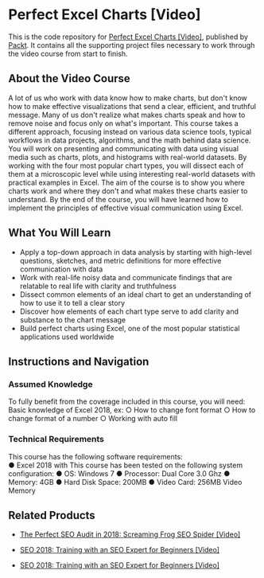 # Perfect Excel Charts [Video]
This is the code repository for [Perfect Excel Charts [Video]](https://www.packtpub.com/big-data-and-business-intelligence/perfect-excel-charts-video?utm_source=github&utm_medium=repository&utm_campaign=9781789341034), published by [Packt](https://www.packtpub.com/?utm_source=github). It contains all the supporting project files necessary to work through the video course from start to finish.
## About the Video Course
A lot of us who work with data know how to make charts, but don't know how to make effective visualizations that send a clear, efficient, and truthful message. Many of us don't realize what makes charts speak and how to remove noise and focus only on what's important.
This course takes a different approach, focusing instead on various data science tools, typical workflows in data projects, algorithms, and the math behind data science. You will work on presenting and communicating with data using visual media such as charts, plots, and histograms with real-world datasets. By working with the four most popular chart types, you will dissect each of them at a microscopic level while using interesting real-world datasets with practical examples in Excel. The aim of the course is to show you where charts work and where they don't and what makes these charts easier to understand. 
By the end of the course, you will have learned how to implement the principles of effective visual communication using Excel.


<H2>What You Will Learn</H2>
<DIV class=book-info-will-learn-text>
<UL>
<LI>Apply a top-down approach in data analysis by starting with high-level questions, sketches, and metric definitions for more effective communication with data
<LI>Work with real-life noisy data and communicate findings that are relatable to real life with clarity and truthfulness
<LI>Dissect common elements of an ideal chart to get an understanding of how to use it to tell a clear story 
<LI>Discover how elements of each chart type serve to add clarity and substance to the chart message
<LI>Build perfect charts using Excel, one of the most popular statistical applications used worldwide</LI></UL></DIV>

## Instructions and Navigation
### Assumed Knowledge
To fully benefit from the coverage included in this course, you will need:<br/>
Basic knowledge of Excel 2018, ex:
○	How to change font format
○	How to change format of a number
○	Working with auto fill

### Technical Requirements
This course has the following software requirements:<br/>
●	Excel 2018 with 
This course has been tested on the following system configuration:
●	OS: Windows 7
●	Processor: Dual Core 3.0 Ghz
●	Memory: 4GB
●	Hard Disk Space: 200MB
●	Video Card: 256MB Video Memory 


## Related Products
* [The Perfect SEO Audit in 2018: Screaming Frog SEO Spider [Video]](https://www.packtpub.com/web-development/perfect-seo-audit-2018-screaming-frog-seo-spider-video?utm_source=github&utm_medium=repository&utm_campaign=9781789619546)

* [SEO 2018: Training with an SEO Expert for Beginners [Video]](https://www.packtpub.com/web-development/seo-2018-training-seo-expert-beginners-video?utm_source=github&utm_medium=repository&utm_campaign=9781789347401)

* [SEO 2018: Training with an SEO Expert for Beginners [Video]](https://www.packtpub.com/web-development/seo-2018-training-seo-expert-beginners-video?utm_source=github&utm_medium=repository&utm_campaign=9781789347401)

